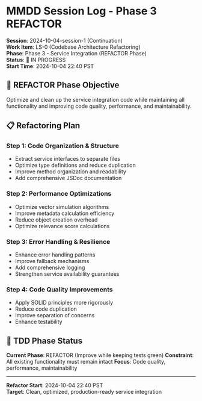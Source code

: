 # MMDD Session Log - Phase 3 REFACTOR

**Session**: 2024-10-04-session-1 (Continuation)  
**Work Item**: LS-0 (Codebase Architecture Refactoring)  
**Phase**: Phase 3 - Service Integration (REFACTOR Phase)  
**Status**: 🔄 IN PROGRESS  
**Start Time**: 2024-10-04 22:40 PST

## 🔵 REFACTOR Phase Objective

Optimize and clean up the service integration code while maintaining all functionality and improving code quality, performance, and maintainability.

## 📋 Refactoring Plan

### **Step 1: Code Organization & Structure**

-   Extract service interfaces to separate files
-   Optimize type definitions and reduce duplication
-   Improve method organization and readability
-   Add comprehensive JSDoc documentation

### **Step 2: Performance Optimizations**

-   Optimize vector simulation algorithms
-   Improve metadata calculation efficiency
-   Reduce object creation overhead
-   Optimize relevance score calculations

### **Step 3: Error Handling & Resilience**

-   Enhance error handling patterns
-   Improve fallback mechanisms
-   Add comprehensive logging
-   Strengthen service availability guarantees

### **Step 4: Code Quality Improvements**

-   Apply SOLID principles more rigorously
-   Reduce code duplication
-   Improve separation of concerns
-   Enhance testability

## 🔄 TDD Phase Status

**Current Phase**: REFACTOR (Improve while keeping tests green)
**Constraint**: All existing functionality must remain intact
**Focus**: Code quality, performance, maintainability

---

**Refactor Start**: 2024-10-04 22:40 PST  
**Target**: Clean, optimized, production-ready service integration
